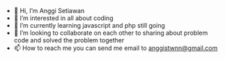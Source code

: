 - 👋 Hi, I’m Anggi Setiawan
- 👀 I’m interested in all about coding
- 🌱 I’m currently learning javascript and php still going 
- 💞️ I’m looking to collaborate on each other to sharing about problem code and solved the problem together
- 📫 How to reach me you can send me email to anggistwnn@gmail.com

